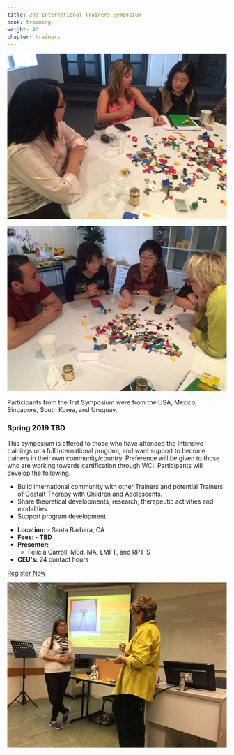 ```yaml
---
title: 2nd International Trainers Symposium
book: training
weight: 40
chapter: trainers
---
```

<div class="row">
    <div class="col col-sm-6">
        <p><img src="/assets/img/trainers1.jpg" class="img-responsive img-thumbnail" /></p>
        <p><img src="/assets/img/trainers2.jpg" class="img-responsive img-thumbnail" /></p>
        <p>Participants from the 1rst Symposium were from the USA, Mexico, Singapore, South Korea, and Uruguay.</p>
    </div>
    <div class="col col-sm-6">
        <div class="panel panel-default">
            <div class="panel panel-heading">
                <h3 class="panel-title header-title">Spring 2019 TBD</h3>
            </div>
            <div class="panel-body">
                <p>This symposium is offered to those who have attended the Intensive trainings or a full International program, and want support to become trainers in their own community/country. Preference will be given to those who are working towards certification through WCI. Participants will develop the following.</p>
                <p>
                    <ul>
                        <li>Build international community with other Trainers and potential Trainers of Gestalt Therapy with Children and Adolescents.</li>
                        <li>Share theoretical developments, research, therapeutic activities and modalities</li>
                        <li>Support program development</li>
                    </ul>
                </p>
                <ul class="list-group">
                    <li class="list-group-item"><strong>Location:</strong> - Santa Barbara, CA</li>
                    <li class="list-group-item"><strong>Fees: - TBD</strong></li>
                    <li class="list-group-item"><strong>Presenter:</strong>
                      <ul>
                        <li>Felicia Carroll, MEd. MA, LMFT, and RPT-S</li>
                      </ul>
                    </li>
                    <li class="list-group-item"><strong>CEU's:</strong> 24 contact hours</li>
                </ul>
            </div>
            <div class="panel-footer">
                <a href="/register" class="btn btn-primary btn-block">Register Now</a>
            </div>
        </div>
        <p><img src="/assets/img/trainers3.jpg" class="img-responsive img-thumbnail" /></p>
    </div>
</div>

